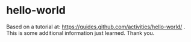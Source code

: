 # hello-world
Based on a tutorial at: https://guides.github.com/activities/hello-world/ .
This is some additional information just learned.
Thank you.
